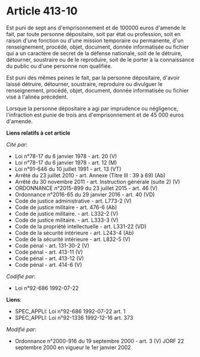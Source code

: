 # Article 413-10

Est puni de sept ans d'emprisonnement et de 100000 euros d'amende le fait, par toute personne dépositaire, soit par état ou
profession, soit en raison d'une fonction ou d'une mission temporaire ou permanente, d'un renseignement, procédé, objet,
document, donnée informatisée ou fichier qui a un caractère de secret de la défense nationale, soit de le détruire,
détourner, soustraire ou de le reproduire, soit de le porter à la connaissance du public ou d'une personne non qualifiée.

Est puni des mêmes peines le fait, par la personne dépositaire, d'avoir laissé détruire, détourner, soustraire, reproduire ou
divulguer le renseignement, procédé, objet, document, donnée informatisée ou fichier visé à l'alinéa précédent.

Lorsque la personne dépositaire a agi par imprudence ou négligence, l'infraction est punie de trois ans d'emprisonnement et
de 45 000 euros d'amende.

**Liens relatifs à cet article**

_Cité par_:

  - Loi n°78-17 du 6 janvier 1978 - art. 20 (V)
  - Loi n°78-17 du 6 janvier 1978 - art. 12 (M)
  - Loi n°91-646 du 10 juillet 1991 - art. 13 (VT)
  - Arrêté du 23 juillet 2010 - art. Annexe (Titre III : 39 à 69) (Ab)
  - Arrêté du 30 novembre 2011 - art. Instruction générale (suite 2) (V)
  - ORDONNANCE n°2015-899 du 23 juillet 2015 - art. 46 (V)
  - Ordonnance n°2016-65 du 29 janvier 2016 - art. 40 (VD)
  - Code de justice administrative - art. L773-2 (V)
  - Code de justice militaire - art. 476-6 (Ab)
  - Code de justice militaire. - art. L332-2 (V)
  - Code de justice militaire. - art. L333-3 (V)
  - Code de la propriété intellectuelle - art. L331-22 (VD)
  - Code de la sécurité intérieure - art. L243-4 (Ab)
  - Code de la sécurité intérieure - art. L832-5 (V)
  - Code pénal - art. 131-30-2 (V)
  - Code pénal - art. 413-11 (V)
  - Code pénal - art. 413-12 (V)
  - Code pénal - art. 414-6 (V)

_Codifié par_:

  - Loi n°92-686 1992-07-22

**Liens**:

  - SPEC_APPLI: Loi n°92-686 1992-07-22 art. 1
  - SPEC_APPLI: Loi n°92-1336 1992-12-16 art. 373

_Modifié par_:

  - Ordonnance n°2000-916 du 19 septembre 2000 - art. 3 (V) JORF 22 septembre 2000 en vigueur le 1er janvier 2002
